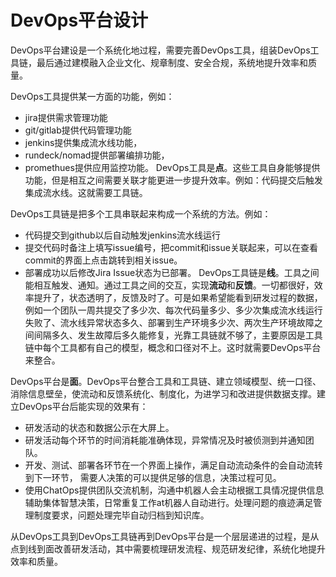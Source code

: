
# DevOps平台设计

DevOps平台建设是一个系统化地过程，需要完善DevOps工具，组装DevOps工具链，最后通过建模融入企业文化、规章制度、安全合规，系统地提升效率和质量。

DevOps工具提供某一方面的功能，例如：
* jira提供需求管理功能
* git/gitlab提供代码管理功能
* jenkins提供集成流水线功能，
* rundeck/nomad提供部署编排功能，
* promethues提供应用监控功能。
DevOps工具是**点**。这些工具自身能够提供功能，但是相互之间需要关联才能更进一步提升效率。例如：代码提交后触发集成流水线。这就需要工具链。

DevOps工具链是把多个工具串联起来构成一个系统的方法。例如：
* 代码提交到github以后自动触发jenkins流水线运行
* 提交代码时备注上填写issue编号，把commit和issue关联起来，可以在查看commit的界面上点击跳转到相关issue。
* 部署成功以后修改Jira Issue状态为已部署。
DevOps工具链是**线**。工具之间能相互触发、通知。通过工具之间的交互，实现**流动**和**反馈**。一切都很好，效率提升了，状态透明了，反馈及时了。可是如果希望能看到研发过程的数据，例如一个团队一周共提交了多少次、每次代码量多少、多少次集成流水线运行失败了、流水线异常状态多久、部署到生产环境多少次、两次生产环境故障之间间隔多久、发生故障后多久能修复，光靠工具链就不够了，主要原因是工具链中每个工具都有自己的模型，概念和口径对不上。这时就需要DevOps平台来整合。

DevOps平台是**面**。DevOps平台整合工具和工具链、建立领域模型、统一口径、消除信息壁垒，使流动和反馈系统化、制度化，为进学习和改进提供数据支撑。建立DevOps平台后能实现的效果有：
* 研发活动的状态和数据公示在大屏上。
* 研发活动每个环节的时间消耗能准确体现，异常情况及时被侦测到并通知团队。
* 开发、测试、部署各环节在一个界面上操作，满足自动流动条件的会自动流转到下一环节， 需要人决策的可以提供足够的信息，决策过程可见。
* 使用ChatOps提供团队交流机制，沟通中机器人会主动根据工具情况提供信息辅助集体智慧决策，日常重复工作at机器人自动进行。处理问题的痕迹满足管理制度要求，问题处理完毕自动归档到知识库。

从DevOps工具到DevOps工具链再到DevOps平台是一个层层递进的过程，是从点到线到面改善研发活动，其中需要梳理研发流程、规范研发纪律，系统化地提升效率和质量。



